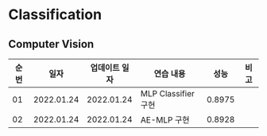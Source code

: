 # Classification

## Computer Vision


|순번|일자|업데이트 일자|연습 내용|성능|비고|
|---|---|---|---|---|---|
|01|2022.01.24|2022.01.24|MLP Classifier 구현|0.8975|
|02|2022.01.24|2022.01.24|AE-MLP 구현|0.8928|
